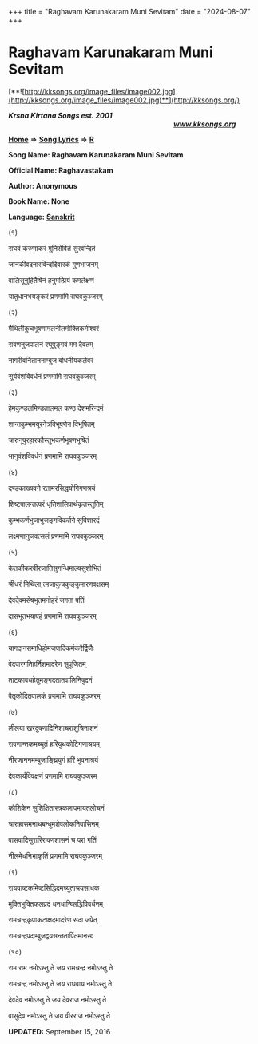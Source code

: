 +++
title = "Raghavam Karunakaram Muni Sevitam"
date = "2024-08-07"
+++

# Raghavam Karunakaram Muni Sevitam
[**![http://kksongs.org/image_files/image002.jpg](http://kksongs.org/image_files/image002.jpg)**](http://kksongs.org/)

**_Krsna Kirtana Songs est. 2001_**                                                                                                                                                **_www.kksongs.org_**

[**Home**](http://kksongs.org/) **⇒** [**Song Lyrics**](http://kksongs.org/lyrics.html) **⇒** [**R**](http://kksongs.org/songs/song_r.html)

**Song Name: Raghavam Karunakaram Muni Sevitam**

**Official Name: Raghavastakam**

**Author: Anonymous**

**Book Name: None**

**Language:** [**Sanskrit**](http://kksongs.org/language/list/sanskrit.html)

(१)

राघवं करुणाकरं मुनिसेवितं सुरवन्दितं

जानकीवदनारविन्ददिवारकं गुणभाजनम्

वालिसूनुहितैषिनं हनुमत्प्रियं कमलेक्षणं

यातुधानभयङ्करं प्रणमामि राघवकुञ्जरम्

(२)

मैथिलीकुचभूषणामलनीलमौक्तिकमीश्वरं

रावणनुजपालनं रघुपुङ्गवं मम दैवतम्

नागरीवनिताननाम्बुज बोधनीयकलेवरं

सूर्यवंशविवर्धनं प्रणमामि राघवकुञ्जरम्

(३)

हेमकुण्डलमिण्डतालमल कण्ठ देशमरिन्दमं

शान्तकुम्भमयूरनेत्रविभूषणेन विभूषितम्

चारुनूपुरहारकौस्तुभकर्णभूषणभूषितं

भानुवंशविवर्धनं प्रणमामि राघवकुञ्जरम्

(४)

दण्डकाख्यवने रतामरसिद्धयोगिगणश्रयं

शिष्टपालन्तत्परं धृतिशालिपार्थकृतस्तुतिम्

कुम्भकर्णभुजाभुजङ्गविकर्तने सुविशारदं

लक्ष्मणानुजवत्सलं प्रणमामि राघवकुञ्जरम्

(५)

केतकीकरवीरजातिसुगन्धिमाल्यसुशोभितं

श्रीधरं मिथिला;त्मजाकुचकुङ्कुमारणवक्षसम्

देवदेवमसेषभुतमनोहरं जगतां पतिं

दासभूतभयापहं प्रणमामि राघवकुञ्जरम्

(६)

यागदानसमाधिहोमजपादिकर्मकरैर्द्विजैः

वेदपारगतिहर्निशमादरेण सुपूजितम्

ताटकावधहेतुमङ्गदतातवालिनिषुदनं

पैतृकोदितपालकं प्रणमामि राघवकुञ्जरम्

(७)

लीलया खरदुषणादिनिशाचराशुचिनाशनं

रावणान्तकमच्युतं हरियुथकोटिगणाश्रयम्

नीरजाननमम्बुजाङ्घ्रियुगं हरिं भुवनाश्रयं

देवकार्यविवक्षणं प्रणमामि राघवकुञ्जरम्

(८)

कौशिकेन सुशिक्षितास्त्रकलापमायतलोचनं

चारुहासमनाथबन्धुमशेषलोकनिवासिनम्

वासवादिसुरारिरावणशासनं च परां गतिं

नीलमेधनिभाकृतिं प्रणमामि राघवकुञ्जरम्

(९)

राघवाष्टकमिष्टसिद्धिदमच्युताश्रयसाधकं

मुक्तिभुक्तिफलप्रदं धनधान्य्सिद्धिविवर्धनम्

रामचन्द्रकृपाकटाक्षदमादरेण सदा जपेत्

रामचन्द्रपदाम्बुजद्वयसन्ततार्पितमानसः

(१०)

राम राम नमोऽस्तु ते जय रामचन्द्र नमोऽस्तु ते

रामचन्द्र नमोऽस्तु ते जय राघवाय नमोऽस्तु ते

देवदेव नमोऽस्तु ते जय देवराज नमोऽस्तु ते

वासुदेव नमोऽस्तु ते जय वीरराज नमोऽस्तु ते

**UPDATED:** September 15, 2016
